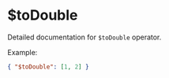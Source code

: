 # $toDouble

Detailed documentation for `$toDouble` operator.

Example:
```json
{ "$toDouble": [1, 2] }
```